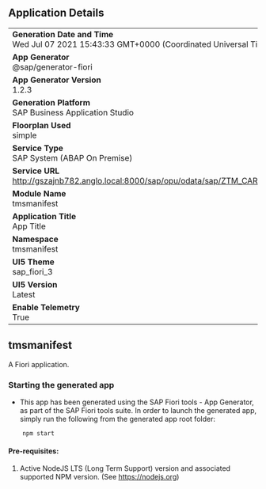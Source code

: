 ## Application Details
|               |
| ------------- |
|**Generation Date and Time**<br>Wed Jul 07 2021 15:43:33 GMT+0000 (Coordinated Universal Time)|
|**App Generator**<br>@sap/generator-fiori|
|**App Generator Version**<br>1.2.3|
|**Generation Platform**<br>SAP Business Application Studio|
|**Floorplan Used**<br>simple|
|**Service Type**<br>SAP System (ABAP On Premise)|
|**Service URL**<br>http://gszajnb782.anglo.local:8000/sap/opu/odata/sap/ZTM_CARGO_MANIFEST_SRV
|**Module Name**<br>tmsmanifest|
|**Application Title**<br>App Title|
|**Namespace**<br>tmsmanifest|
|**UI5 Theme**<br>sap_fiori_3|
|**UI5 Version**<br>Latest|
|**Enable Telemetry**<br>True|

## tmsmanifest

A Fiori application.

### Starting the generated app

-   This app has been generated using the SAP Fiori tools - App Generator, as part of the SAP Fiori tools suite.  In order to launch the generated app, simply run the following from the generated app root folder:

```
    npm start
```

#### Pre-requisites:

1. Active NodeJS LTS (Long Term Support) version and associated supported NPM version.  (See https://nodejs.org)


